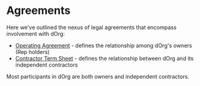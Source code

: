 # Agreements

Here we've outlined the nexus of legal agreements that encompass involvement with dOrg:

* [Operating Agreement](https://github.com/dOrgTech/Ecosystem/blob/master/legal/Operating_Agreement.pdf) - defines the relationship among dOrg's owners \(Rep holders\)
* [Contractor Term Sheet](https://github.com/dOrgTech/Ecosystem/blob/master/legal/Contractor_Term_Sheet.pdf) - defines the relationship between dOrg and its independent contractors

Most participants in dOrg are both owners and independent contractors.

